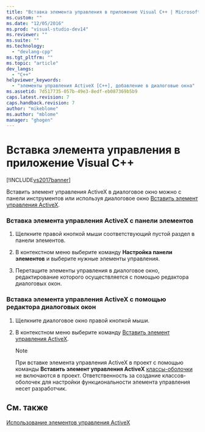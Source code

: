 ```yaml
---
title: "Вставка элемента управления в приложение Visual C++ | Microsoft Docs"
ms.custom: ""
ms.date: "12/05/2016"
ms.prod: "visual-studio-dev14"
ms.reviewer: ""
ms.suite: ""
ms.technology: 
  - "devlang-cpp"
ms.tgt_pltfrm: ""
ms.topic: "article"
dev_langs: 
  - "C++"
helpviewer_keywords: 
  - "элементы управления ActiveX [C++], добавление в диалоговые окна"
ms.assetid: 7d517735-057b-49e3-8edf-eb087369b5b9
caps.latest.revision: 7
caps.handback.revision: 7
author: "mikeblome"
ms.author: "mblome"
manager: "ghogen"
---
```

# Вставка элемента управления в приложение Visual C++
[!INCLUDE[vs2017banner](../../assembler/inline/includes/vs2017banner.md)]

Вставить элемент управления ActiveX в диалоговое окно можно с панели инструментов или используя диалоговое окно [Вставить элемент управления ActiveX](../Topic/Insert%20ActiveX%20Control%20Dialog%20Box.md).  
  
### Вставка элемента управления ActiveX с панели элементов  
  
1.  Щелкните правой кнопкой мыши соответствующий пустой раздел в панели элементов.  
  
2.  В контекстном меню выберите команду **Настройка панели элементов** и выберите нужные элементы управления.  
  
3.  Перетащите элементы управления в диалоговое окно, редактирование которого осуществляется с помощью редактора диалоговых окон.  
  
### Вставка элемента управления ActiveX с помощью редактора диалоговых окон  
  
1.  Щелкните диалоговое окно правой кнопкой мыши.  
  
2.  В контекстном меню выберите команду [Вставить элемент управления ActiveX](../Topic/Insert%20ActiveX%20Control%20Dialog%20Box.md).  
  
    > [!NOTE]
    >  При вставке элемента управления ActiveX в проект с помощью команды **Вставить элемент управления ActiveX** [классы\-оболочки](../../data/ado-rdo/wrapper-classes.md) не включаются в проект.  Ответственность за создание классов\-оболочек для настройки функциональности элемента управления несет разработчик.  
  
## См. также  
 [Использование элементов управления ActiveX](../Topic/Using%20ActiveX%20Controls.md)